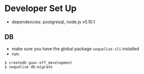 # Developer Set Up
* dependencies: postgresql, node.js v5.10.1

## DB
* make sure you have the global package `sequelize-cli` installed
* run:
```
$ createdb guac-off_development
$ sequelize db:migrate
```
